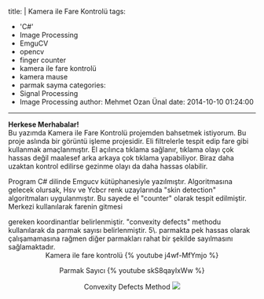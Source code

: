 title: |
  Kamera ile Fare Kontrolü
tags:
  - 'C#'
  - Image Processing
  - EmguCV
  - opencv
  - finger counter
  - kamera ile fare kontrolü
  - kamera mause
  - parmak sayma
categories:
  - Signal Processing
  - Image Processing
author: Mehmet Ozan Ünal
date: 2014-10-10 01:24:00
---
**Herkese Merhabalar!**  
Bu yazımda Kamera ile Fare Kontrolü projemden bahsetmek istiyorum. Bu proje aslında bir görüntü işleme projesidir. Eli filtrelerle tespit edip fare gibi kullanmak amaçlanmıştır. El açılınca tıklama sağlanır, tıklama olayı çok hassas değil maalesef arka arkaya çok tıklama yapabiliyor. Biraz daha uzaktan kontrol edilirse gezinme olayı da daha hassas olabilir.

Program C# dilinde Emgucv kütüphanesiyle yazılmıştır. Algoritmasına gelecek olursak, Hsv ve Ycbcr renk uzaylarında "skin detection" algoritmaları uygulanmıştır. Bu sayede el "counter" olarak tespit edilmiştir. Merkezi kullanılarak farenin gitmesi  
<!-- more -->gereken koordinantlar belirlenmiştir. "convexity defects" methodu kullanılarak da parmak sayısı belirlenmiştir. 5\. parmakta pek hassas olarak çalışamamasına rağmen diğer parmakları rahat bir şekilde sayılmasını sağlamaktadır.

<center>
Kamera ile fare kontrolü
{% youtube j4wf-MfYmjo %} 

Parmak Sayıcı
{% youtube skS8qayIxWw %}

Convexity Defects Method
![](https://4.bp.blogspot.com/-a6ZMx0rHttY/VDb5CwYV-0I/AAAAAAAAEb4/6-qXnFxRwAo/s1600/Ekran%2BAl%C4%B1nt%C4%B1s%C4%B1.PNG)

</center>
